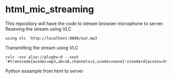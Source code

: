 # html_mic_streaming
This repository will have the code to stream browser microphone to server.<br>
Reseving the stream using VLC

    using vlc  http://localhost:8888/out.mp3

Transmitting the stream using VLC

    cvlc -vvv alsa://plughw:0 --sout '#transcode{acodec=mp3,ab=16,channels=1,scodec=none}:standard{access=http,dst=0.0.0.0:8888/out.mp3}'

Python exsample from html to server

    
    
